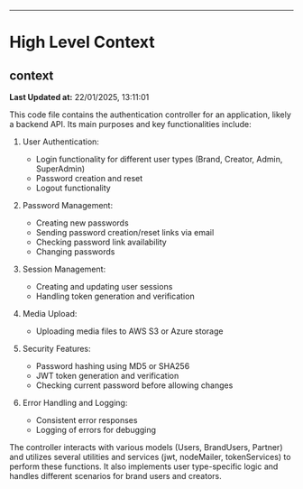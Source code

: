 

---
# High Level Context
## context
**Last Updated at:** 22/01/2025, 13:11:01

This code file contains the authentication controller for an application, likely a backend API. Its main purposes and key functionalities include:

1. User Authentication:
   - Login functionality for different user types (Brand, Creator, Admin, SuperAdmin)
   - Password creation and reset
   - Logout functionality

2. Password Management:
   - Creating new passwords
   - Sending password creation/reset links via email
   - Checking password link availability
   - Changing passwords

3. Session Management:
   - Creating and updating user sessions
   - Handling token generation and verification

4. Media Upload:
   - Uploading media files to AWS S3 or Azure storage

5. Security Features:
   - Password hashing using MD5 or SHA256
   - JWT token generation and verification
   - Checking current password before allowing changes

6. Error Handling and Logging:
   - Consistent error responses
   - Logging of errors for debugging

The controller interacts with various models (Users, BrandUsers, Partner) and utilizes several utilities and services (jwt, nodeMailer, tokenServices) to perform these functions. It also implements user type-specific logic and handles different scenarios for brand users and creators.
